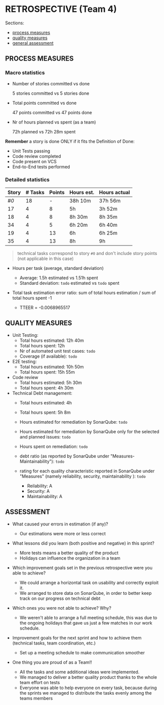 RETROSPECTIVE (Team 4)
=====================================

Sections:

- [process measures](#process-measures)
- [quality measures](#quality-measures)
- [general assessment](#assessment)

## PROCESS MEASURES 

### Macro statistics

- Number of stories committed vs done

  5 stories committed vs 5 stories done 

- Total points committed vs done 

  47 points committed vs 47 points done

- Nr of hours planned vs spent (as a team)

  72h planned vs 72h 28m spent


**Remember**  a story is done ONLY if it fits the Definition of Done:
 
- Unit Tests passing
- Code review completed
- Code present on VCS
- End-to-End tests performed

### Detailed statistics

| Story | # Tasks | Points | Hours est. | Hours actual |
| ----- | ------- | ------ | ---------- | ------------ |
| _#0_  | 18      | -      | 38h 10m    | 37h 56m      |
| 17    | 4       | 8      | 5h         | 3h 52m       |
| 18    | 4       | 8      | 8h 30m     | 8h 35m       |
| 34    | 4       | 5      | 6h 20m     | 6h 40m       |
| 19    | 4       | 13     | 6h         | 6h 25m       |
| 35    | 4       | 13     | 8h         | 9h           |
   

> technical tasks correspond to story `#0` and don't include story points (not applicable in this case)

- Hours per task (average, standard deviation)
	- Average: 1.5h estimated vs 1.51h spent
	- Standard deviation: `todo` estimated vs `todo` spent

- Total task estimation error ratio: sum of total hours estimation / sum of total hours spent -1
	- TTEER = -0.0068965517

  
## QUALITY MEASURES 

- Unit Testing:
  - Total hours estimated: 12h 40m
  - Total hours spent: 12h
  - Nr of automated unit test cases: `todo`
  - Coverage (if available): `todo`
- E2E testing:
  - Total hours estimated: 10h 50m
  - Total hours spent: 15h 55m
- Code review 
  - Total hours estimated: 5h 30m
  - Total hours spent: 4h 30m
- Technical Debt management:
  - Total hours estimated: 4h
  - Total hours spent: 5h 8m
  - Hours estimated for remediation by SonarQube: `todo`
  - Hours estimated for remediation by SonarQube only for the selected and planned issues: `todo`
  - Hours spent on remediation: `todo`
  - debt ratio (as reported by SonarQube under "Measures-Maintainability"): `todo`
  - rating for each quality characteristic reported in SonarQube under "Measures" (namely reliability, security, maintainability ): `todo`
	
	- Reilability: A
	- Security: A
	- Maintainability: A


## ASSESSMENT

- What caused your errors in estimation (if any)?
	- Our estimations were more or less correct

- What lessons did you learn (both positive and negative) in this sprint?
	- More tests means a better quality of the product
	- Holidays can influence the organization in a team

- Which improvement goals set in the previous retrospective were you able to achieve? 
	- We could arrange a horizontal task on usability and correctly exploit it.
	- We arranged to store data on SonarQube, in order to better keep track on our progress on technical debt

- Which ones you were not able to achieve? Why?
  - We weren't able to arrange a full meeting schedule, this was due to the ongoing holidays that gave us just a few matches in our work schedule.

- Improvement goals for the next sprint and how to achieve them (technical tasks, team coordination, etc.)
	- Set up a meeting schedule to make communication smoother

- One thing you are proud of as a Team!!
  - All the tasks and some additional ideas were implemented.
  - We managed to deliver a better quality product thanks to the whole team effort on tests
  - Everyone was able to help everyone on every task, because during the sprints we managed to distribute the tasks evenly among the teams members
